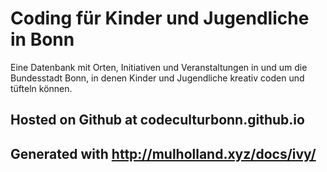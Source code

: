 # Coding für Kinder und Jugendliche in Bonn

Eine Datenbank mit Orten,  Initiativen und Veranstaltungen in und um die Bundesstadt Bonn, in denen Kinder und Jugendliche kreativ coden und tüfteln können.

## Hosted on Github at codeculturbonn.github.io

## Generated with http://mulholland.xyz/docs/ivy/
